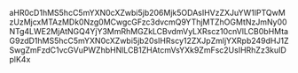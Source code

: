 aHR0cD1hMS5hcC5mYXN0cXZwbi5jb206Mjk5ODAsIHVzZXJuYW1lPTQwMzUzMjcxMTAzMDk0Nzg0MCwgcGFzc3dvcmQ9YThjMTZhOGMtNzJmNy00NTg4LWE2MjAtNGQ4YjY3MmRhMGZkLCBvdmVyLXRscz10cnVlLCB0bHMtaG9zdD1hMS5hcC5mYXN0cXZwbi5jb20sIHRscy12ZXJpZmljYXRpb249dHJ1ZSwgZmFzdC1vcGVuPWZhbHNlLCB1ZHAtcmVsYXk9ZmFsc2UsIHRhZz3kuIDplK4x
